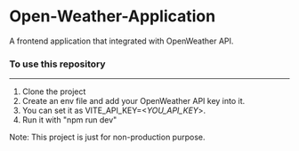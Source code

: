 # Open-Weather-Application
A frontend application that integrated with OpenWeather API.

### To use this repository

---

1. Clone the project
2. Create an env file and add your OpenWeather API key into it.
3. You can set it as VITE_API_KEY=<*YOU_API_KEY*>.
4. Run it with "npm run dev"


Note: This project is just for non-production purpose. 
